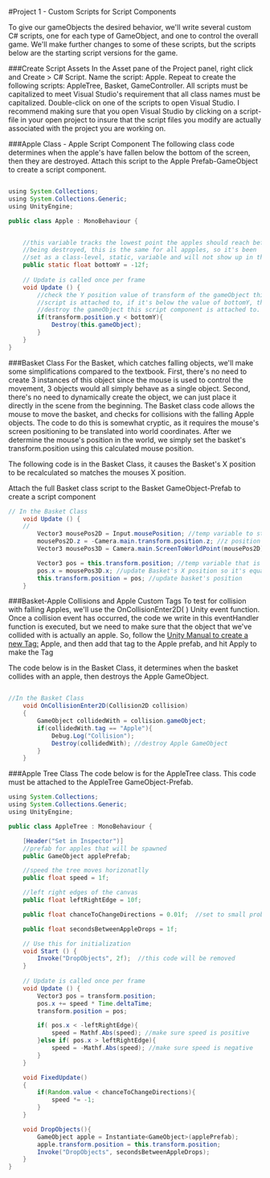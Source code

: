 #Project 1 - Custom Scripts for Script Components

To give our gameObjects the desired behavior, we'll write several custom C# scripts, one for each type of GameObject, and one to control the overall game. We'll make further changes to some of these scripts, but the scripts below are the starting script versions for the game. 

###Create Script Assets
In the Asset pane of the Project panel, right click and Create > C# Script.  Name the script: Apple.  Repeat to create the following scripts:  AppleTree, Basket, GameController.  All scripts must be capitalized to meet Visual Studio's requirement that all class names must be capitalized.   Double-click on one of the scripts to open Visual Studio.  I recommend making sure that you open Visual Studio by clicking on a script-file in your open project to insure that the script files you modify are actually associated with the project you are working on.  

###Apple Class - Apple Script Component
The following class code determines when the apple's have fallen below the bottom of the screen, then they are destroyed.
Attach this script to the Apple Prefab-GameObject to create a script component.  


```java

using System.Collections;
using System.Collections.Generic;
using UnityEngine;

public class Apple : MonoBehaviour {


    //this variable tracks the lowest point the apples should reach before 
    //being destroyed, this is the same for all appples, so it's been
    //set as a class-level, static, variable and will not show up in the inspector.
    public static float bottomY = -12f;
	
	// Update is called once per frame
	void Update () {
        //check the Y position value of transform of the gameObject this 
        //script is attached to, if it's below the value of bottomY, then
        //destroy the gameObject this script component is attached to.
        if(transform.position.y < bottomY){
            Destroy(this.gameObject);
        }
	}
}

```

###Basket Class
For the Basket, which catches falling objects, we'll make some simplifications compared to the textbook.  First, there's no need to create 3 instances of this object since the mouse is used to control the movement, 3 objects would all simply behave as a single object.  Second, there's no need to dynamically create the object, we can just place it directly in the scene from the beginning.  The Basket class code allows the mouse to move the basket, and checks for collisions with the falling Apple objects.  The code to do this is somewhat cryptic, as it requires the mouse's screen positioning to be translated into world coordinates.  After we determine the mouse's position in the world, we simply set the basket's transform.position using this calculated mouse position. 

The following code is in the Basket Class, it causes the Basket's X position to be recalculated so matches the mouses X position.   

Attach the full Basket class script to the Basket GameObject-Prefab to create a script component
	

```java
// In the Basket Class
	void Update () {
	//
        Vector3 mousePos2D = Input.mousePosition; //temp variable to store the mousePosition on the screen
        mousePos2D.z = -Camera.main.transform.position.z; //z position caclulation based on camera z position
        Vector3 mousePos3D = Camera.main.ScreenToWorldPoint(mousePos2D); //calculate the mouse position inside the world space coordinate system

        Vector3 pos = this.transform.position; //temp variable that is the Basket's current position
        pos.x = mousePos3D.x; //update Basket's X position so it's equal to mouseX
        this.transform.position = pos; //update basket's position
	}
```

###Basket-Apple Collisions and Apple Custom Tags
To test for collision with falling Apples, we'll use the OnCollisionEnter2D( ) Unity event function.  Once a collision event has occurred, the code we write in this eventHandler function is executed, but we need to make sure that the object that we've collided with is actually an apple. So, follow the [Unity Manual to create a new Tag:](https://docs.unity3d.com/Manual/Tags.html) Apple, and then add that tag to the Apple prefab, and hit Apply to make the Tag 

The code below is in the Basket Class, it determines when the basket collides with an apple, then destroys the Apple GameObject.

```java

//In the Basket Class
    void OnCollisionEnter2D(Collision2D collision)
    {
        GameObject collidedWith = collision.gameObject;
        if(collidedWith.tag == "Apple"){
            Debug.Log("Collision");
            Destroy(collidedWith); //destroy Apple GameObject
        }
    }

```

 ###Apple Tree Class 
The code below is for the AppleTree class.  This code must be attached to the AppleTree GameObject-Prefab.

```java
using System.Collections;
using System.Collections.Generic;
using UnityEngine;

public class AppleTree : MonoBehaviour {

    [Header("Set in Inspector")]
    //prefab for apples that will be spawned
    public GameObject applePrefab;

    //speed the tree moves horizonatlly
    public float speed = 1f;

    //left right edges of the canvas
    public float leftRightEdge = 10f;

    public float chanceToChangeDirections = 0.01f;  //set to small probability

    public float secondsBetweenAppleDrops = 1f;

	// Use this for initialization
	void Start () {
        Invoke("DropObjects", 2f);  //this code will be removed
	}
	
	// Update is called once per frame
	void Update () {
        Vector3 pos = transform.position;
        pos.x += speed * Time.deltaTime;
        transform.position = pos;

        if( pos.x < -leftRightEdge){
            speed = Mathf.Abs(speed); //make sure speed is positive
        }else if( pos.x > leftRightEdge){
            speed = -Mathf.Abs(speed); //make sure speed is negative
        }
	}

    void FixedUpdate()
    {
        if(Random.value < chanceToChangeDirections){
            speed *= -1;
        }
    }

    void DropObjects(){
        GameObject apple = Instantiate<GameObject>(applePrefab);
        apple.transform.position = this.transform.position;
        Invoke("DropObjects", secondsBetweenAppleDrops);
    }
}

 
```


